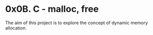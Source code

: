 # 0x0B. C - malloc, free
The aim of this project is to explore the concept of dynamic memory allocation.
